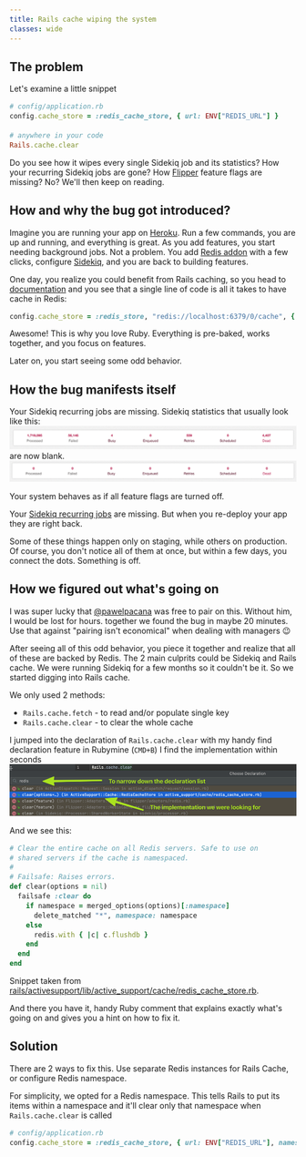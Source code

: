 ```yaml
---
title: Rails cache wiping the system
classes: wide
---
```


## The problem

Let's examine a little snippet

```ruby
# config/application.rb
config.cache_store = :redis_cache_store, { url: ENV["REDIS_URL"] }

# anywhere in your code
Rails.cache.clear
```

Do you see how it wipes every single Sidekiq job and its statistics? How your recurring Sidekiq jobs are gone?
How [Flipper](https://github.com/jnunemaker/flipper) feature flags are missing? No? We'll then keep on reading.

## How and why the bug got introduced?

Imagine you are running your app on [Heroku](https://www.heroku.com). Run a few commands, you are up and running, and everything is great. As you add features, you start needing background jobs. Not a problem. You add [Redis addon](https://elements.heroku.com/addons/heroku-redis) with a few clicks, configure [Sidekiq](http://sidekiq.org), and you are back to building features.

One day, you realize you could benefit from Rails caching, so you head to [documentation](https://github.com/redis-store/redis-rails#usage) and you see that a single line of code is all it takes to have cache in Redis:

```ruby
config.cache_store = :redis_store, "redis://localhost:6379/0/cache", { expires_in: 90.minutes }
```

Awesome! This is why you love Ruby. Everything is pre-baked, works together, and you focus on features.

Later on, you start seeing some odd behavior.

## How the bug manifests itself

Your Sidekiq recurring jobs are missing. Sidekiq statistics that usually look like this:
![sidekiq with statistics](/assets/rails-redis-cache-bug/sidekiq-with-statistics.png)
are now blank.
![sidekiq without statistics](/assets/rails-redis-cache-bug/sidekiq-without-statistics.png)

Your system behaves as if all feature flags are turned off.

Your [Sidekiq recurring jobs](https://github.com/Moove-it/sidekiq-scheduler) are missing. But when you re-deploy your app they are right back.

Some of these things happen only on staging, while others on production. Of course, you don't notice all of them at once, but within a few days, you connect the dots. Something is off.

## How we figured out what's going on

I was super lucky that [@pawelpacana](https://twitter.com/pawelpacana) was free to pair on this. Without him, I would be lost for hours. together we found the bug in maybe 20 minutes. Use that against "pairing isn't economical" when dealing with managers 😉

After seeing all of this odd behavior, you piece it together and realize that all of these are backed by Redis. The 2 main culprits could be Sidekiq and Rails cache. We were running Sidekiq for a few months so it couldn't be it. So we started digging into Rails cache.

We only used 2 methods:
* `Rails.cache.fetch` - to read and/or populate single key
* `Rails.cache.clear` - to clear the whole cache


I jumped into the declaration of `Rails.cache.clear` with my handy find declaration feature in Rubymine (`CMD+B`) I find the implementation within seconds
![Rubymine go to declaration](/assets/rails-redis-cache-bug/rubymine-go-to-declaration.png)

And we see this:
```ruby
# Clear the entire cache on all Redis servers. Safe to use on
# shared servers if the cache is namespaced.
#
# Failsafe: Raises errors.
def clear(options = nil)
  failsafe :clear do
    if namespace = merged_options(options)[:namespace]
      delete_matched "*", namespace: namespace
    else
      redis.with { |c| c.flushdb }
    end
  end
end
```
Snippet taken from [rails/activesupport/lib/active_support/cache/redis_cache_store.rb](https://github.com/rails/rails/blob/main/activesupport/lib/active_support/cache/redis_cache_store.rb#L307-L319).

And there you have it, handy Ruby comment that explains exactly what's going on and gives you a hint on how to fix it.

## Solution

There are 2 ways to fix this. Use separate Redis instances for Rails Cache, or configure Redis namespace.

For simplicity, we opted for a Redis namespace. This tells Rails to put its items within a namespace and it'll clear only that namespace when `Rails.cache.clear` is called

```ruby
# config/application.rb
config.cache_store = :redis_cache_store, { url: ENV["REDIS_URL"], namespace: "rails" }
```

